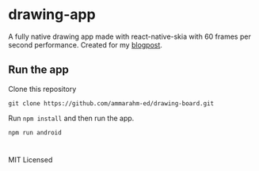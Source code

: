 # drawing-app
A fully native drawing app made with react-native-skia with 60 frames per second performance. Created for my [blogpost](https://blog.notesnook.com/drawing-app-with-react-native-skia).

## Run the app
Clone this repository

```
git clone https://github.com/ammarahm-ed/drawing-board.git
```
Run `npm install` and then run the app.

```
npm run android
```

#

MIT Licensed
